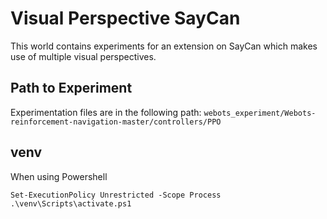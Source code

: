 # Visual Perspective SayCan

This world contains experiments for an extension on SayCan which makes use of multiple visual perspectives.

## Path to Experiment
Experimentation files are in the following path: 
`webots_experiment/Webots-reinforcement-navigation-master/controllers/PPO`


## venv

When using Powershell

```
Set-ExecutionPolicy Unrestricted -Scope Process
.\venv\Scripts\activate.ps1
```

